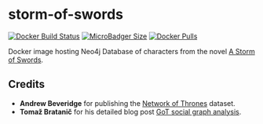 # storm-of-swords
[![Docker Build Status](https://img.shields.io/docker/build/syedhassaanahmed/neo4j-storm-of-swords.svg?logo=docker)](https://hub.docker.com/r/syedhassaanahmed/neo4j-storm-of-swords/builds/) [![MicroBadger Size](https://img.shields.io/microbadger/image-size/syedhassaanahmed/neo4j-storm-of-swords.svg?logo=docker)](https://hub.docker.com/r/syedhassaanahmed/neo4j-storm-of-swords/tags/) [![Docker Pulls](https://img.shields.io/docker/pulls/syedhassaanahmed/neo4j-storm-of-swords.svg?logo=docker)](https://hub.docker.com/r/syedhassaanahmed/neo4j-storm-of-swords/)

Docker image hosting Neo4j Database of characters from the novel [A Storm of Swords](https://awoiaf.westeros.org/index.php/A_Storm_of_Swords).

## Credits
- **Andrew Beveridge** for publishing the [Network of Thrones](https://www.macalester.edu/~abeverid/thrones.html) dataset.
- **Tomaž Bratanič** for his detailed blog post [GoT social graph analysis](https://tbgraph.wordpress.com/2017/12/13/neo4j-got-social-graph-analysis/).